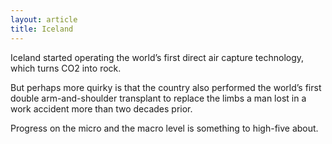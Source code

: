 ```yaml
---
layout: article
title: Iceland
---
```

Iceland started operating the world’s first direct air capture technology, which turns CO2 into rock.

But perhaps more quirky is that the country also performed the world’s first double arm-and-shoulder transplant to replace the limbs a man lost in a work accident more than two decades prior.

Progress on the micro and the macro level is something to high-five about.